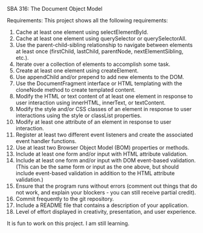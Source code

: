SBA 316: The Document Object Model

Requirements: 
This project shows all the following requirements:
1. Cache at least one element using selectElementById.
2. Cache at least one element using querySelector or querySelectorAll.
3. Use the parent-child-sibling relationship to navigate between elements at least once (firstChild, lastChild, parentNode, nextElementSibling, etc.).
4. Iterate over a collection of elements to accomplish some task.
5. Create at least one element using createElement.
6. Use appendChild and/or prepend to add new elements to the DOM.
7. Use the DocumentFragment interface or HTML templating with the cloneNode method to create templated content.
8. Modify the HTML or text content of at least one element in response to user interaction using innerHTML, innerText, or textContent.
9. Modify the style and/or CSS classes of an element in response to user interactions using the style or classList properties.
10. Modify at least one attribute of an element in response to user interaction.
11. Register at least two different event listeners and create the associated event handler functions.
12. Use at least two Browser Object Model (BOM) properties or methods.
13. Include at least one form and/or input with HTML attribute validation.
14. Include at least one form and/or input with DOM event-based validation. (This can be the same form or input as the one above, but should include event-based validation in addition to the HTML attribute validation.)
15. Ensure that the program runs without errors (comment out things that do not work, and explain your blockers - you can still receive partial credit).
16. Commit frequently to the git repository.
17. Include a README file that contains a description of your application.
18. Level of effort displayed in creativity, presentation, and user experience.



It is fun to work on this project. I am still learning. 
